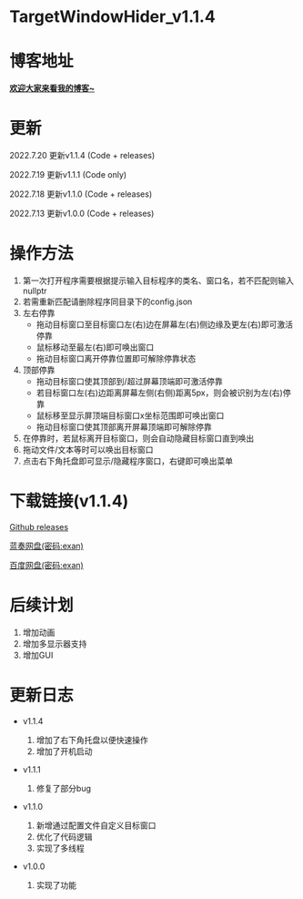 # TargetWindowHider_v1.1.4
# 博客地址
[**欢迎大家来看我的博客~**](https://blog.doublecat.cn/post/TargetWindowHider/)

# 更新

2022.7.20 更新v1.1.4 (Code + releases)

2022.7.19 更新v1.1.1 (Code only)

2022.7.18 更新v1.1.0 (Code + releases)

2022.7.13 更新v1.0.0 (Code + releases)

# 操作方法
1. 第一次打开程序需要根据提示输入目标程序的类名、窗口名，若不匹配则输入nullptr
2. 若需重新匹配请删除程序同目录下的config.json
3. 左右停靠
   - 拖动目标窗口至目标窗口左(右)边在屏幕左(右)侧边缘及更左(右)即可激活停靠
   - 鼠标移动至最左(右)即可唤出窗口
   - 拖动目标窗口离开停靠位置即可解除停靠状态
4. 顶部停靠
   - 拖动目标窗口使其顶部到/超过屏幕顶端即可激活停靠
   - 若目标窗口左(右)边距离屏幕左侧(右侧)距离5px，则会被识别为左(右)停靠
   - 鼠标移至显示屏顶端目标窗口x坐标范围即可唤出窗口
   - 拖动目标窗口使其顶部离开屏幕顶端即可解除停靠
5. 在停靠时，若鼠标离开目标窗口，则会自动隐藏目标窗口直到唤出
6. 拖动文件/文本等时可以唤出目标窗口
7. 点击右下角托盘即可显示/隐藏程序窗口，右键即可唤出菜单
# 下载链接(v1.1.4)

[Github releases](https://github.com/DoubleBobCat/TargetWindowHider/releases)

[蓝奏网盘(密码:exan)](https://wwm.lanzoul.com/b03j52u4j)

[百度网盘(密码:exan)](https://pan.baidu.com/s/1NV9xLTx2U8iEs5IWIo80aA?pwd=exan)

# 后续计划

1. 增加动画
3. 增加多显示器支持
3. 增加GUI

# 更新日志

- v1.1.4
  1. 增加了右下角托盘以便快速操作
  2. 增加了开机启动
- v1.1.1
  1. 修复了部分bug

- v1.1.0
  1. 新增通过配置文件自定义目标窗口
  2. 优化了代码逻辑
  3. 实现了多线程

- v1.0.0
  1. 实现了功能
